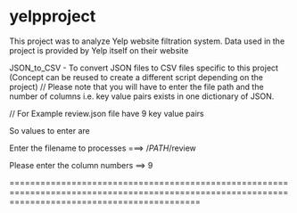 # yelpproject
This project was to analyze Yelp website filtration system. Data used in the project is provided by Yelp itself on their website


JSON_to_CSV - To convert JSON files to CSV files specific to this project (Concept can be reused to create a different script depending on the project)
// Please note that you will have to enter the file path and the number of columns i.e. key value pairs exists in one dictionary of JSON.

// For Example review.json file have 9 key value pairs

So values to enter are

Enter the filename to processes   ===>  /$PATH$/review

Please enter the column numbers  ==>  9

=================================================================================================================================================
